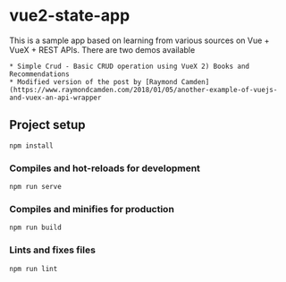 # vue2-state-app

This is a sample app based on learning from various sources on Vue + VueX + REST APIs.
There are two demos available

    * Simple Crud - Basic CRUD operation using VueX 2) Books and Recommendations
    * Modified version of the post by [Raymond Camden](https://www.raymondcamden.com/2018/01/05/another-example-of-vuejs-and-vuex-an-api-wrapper

## Project setup

```
npm install
```

### Compiles and hot-reloads for development

```
npm run serve
```

### Compiles and minifies for production

```
npm run build
```

### Lints and fixes files

```
npm run lint
```
